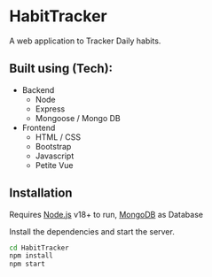 # HabitTracker
A web application to Tracker Daily habits.

## Built using (Tech): 
- Backend
  - Node
  - Express
  - Mongoose / Mongo DB
- Frontend
  - HTML / CSS
  - Bootstrap
  - Javascript
  - Petite Vue


## Installation
Requires [Node.js](https://nodejs.org/) v18+ to run,
[MongoDB](https://www.mongodb.com/docs/manual/tutorial/install-mongodb-on-ubuntu/) as Database

Install the dependencies and start the server.

```sh
cd HabitTracker
npm install
npm start
```

 
 
